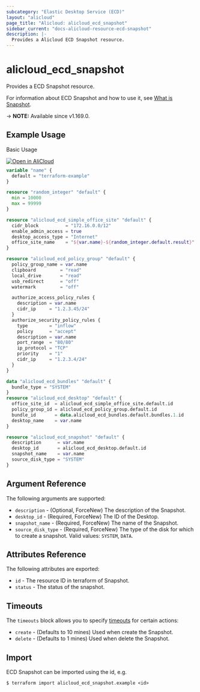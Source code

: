 ```yaml
---
subcategory: "Elastic Desktop Service (ECD)"
layout: "alicloud"
page_title: "Alicloud: alicloud_ecd_snapshot"
sidebar_current: "docs-alicloud-resource-ecd-snapshot"
description: |-
  Provides a Alicloud ECD Snapshot resource.
---
```


# alicloud_ecd_snapshot

Provides a ECD Snapshot resource.

For information about ECD Snapshot and how to use it, see [What is Snapshot](https://www.alibabacloud.com/help/en/wuying-workspace/developer-reference/api-ecd-2020-09-30-createsnapshot).

-> **NOTE:** Available since v1.169.0.

## Example Usage

Basic Usage

<div style="display: block;margin-bottom: 40px;"><div class="oics-button" style="float: right;position: absolute;margin-bottom: 10px;">
  <a href="https://api.aliyun.com/terraform?resource=alicloud_ecd_snapshot&exampleId=a6421b43-30fe-1929-1ac2-2b05c6885f85c383cba8&activeTab=example&spm=docs.r.ecd_snapshot.0.a6421b4330&intl_lang=EN_US" target="_blank">
    <img alt="Open in AliCloud" src="https://img.alicdn.com/imgextra/i1/O1CN01hjjqXv1uYUlY56FyX_!!6000000006049-55-tps-254-36.svg" style="max-height: 44px; max-width: 100%;">
  </a>
</div></div>

```terraform
variable "name" {
  default = "terraform-example"
}

resource "random_integer" "default" {
  min = 10000
  max = 99999
}

resource "alicloud_ecd_simple_office_site" "default" {
  cidr_block          = "172.16.0.0/12"
  enable_admin_access = true
  desktop_access_type = "Internet"
  office_site_name    = "${var.name}-${random_integer.default.result}"
}

resource "alicloud_ecd_policy_group" "default" {
  policy_group_name = var.name
  clipboard         = "read"
  local_drive       = "read"
  usb_redirect      = "off"
  watermark         = "off"

  authorize_access_policy_rules {
    description = var.name
    cidr_ip     = "1.2.3.45/24"
  }
  authorize_security_policy_rules {
    type        = "inflow"
    policy      = "accept"
    description = var.name
    port_range  = "80/80"
    ip_protocol = "TCP"
    priority    = "1"
    cidr_ip     = "1.2.3.4/24"
  }
}

data "alicloud_ecd_bundles" "default" {
  bundle_type = "SYSTEM"
}
resource "alicloud_ecd_desktop" "default" {
  office_site_id  = alicloud_ecd_simple_office_site.default.id
  policy_group_id = alicloud_ecd_policy_group.default.id
  bundle_id       = data.alicloud_ecd_bundles.default.bundles.1.id
  desktop_name    = var.name
}

resource "alicloud_ecd_snapshot" "default" {
  description      = var.name
  desktop_id       = alicloud_ecd_desktop.default.id
  snapshot_name    = var.name
  source_disk_type = "SYSTEM"
}
```

## Argument Reference

The following arguments are supported:

* `description` - (Optional, ForceNew) The description of the Snapshot.
* `desktop_id` - (Required, ForceNew) The ID of the Desktop.
* `snapshot_name` - (Required, ForceNew) The name of the Snapshot.
* `source_disk_type` - (Required, ForceNew) The type of the disk for which to create a snapshot. Valid values: `SYSTEM`, `DATA`.

## Attributes Reference

The following attributes are exported:

* `id` - The resource ID in terraform of Snapshot.
* `status` - The status of the snapshot.

## Timeouts

The `timeouts` block allows you to specify [timeouts](https://developer.hashicorp.com/terraform/language/resources/syntax#operation-timeouts) for certain actions:

* `create` - (Defaults to 10 mines) Used when create the Snapshot.
* `delete` - (Defaults to 1 mines) Used when delete the Snapshot.

## Import

ECD Snapshot can be imported using the id, e.g.

```shell
$ terraform import alicloud_ecd_snapshot.example <id>
```